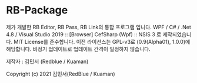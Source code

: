 # RB-Package
제가 개발한 RB Editor, RB Pass, RB Link의 통합 프로그램 입니다.
WPF / C# / .Net 4.8 / Visual Studio 2019 :: [Browser] CefSharp (Wpf) :: NSIS 3 로 제작되었습니다.
MIT License를 준수합니다. 이전 라이선스는 GPL-v3로 (0.9(Alpha01), 1.0.0)에 해당합니다.
비정기 업데이트로 업데이트 간격이 일정하지 않습니다.

제작자 : 김민서 (Redblue / Kuaman)

Copyright (c) 2021 김민서(RedBlue / Kuaman)
